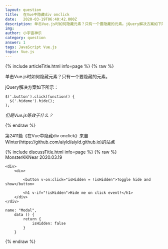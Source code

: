 ```yaml
---
layout: question
title:  在Vue中隐藏div onclick
date:   2020-03-19T06:40:42.000Z
description: 单击Vue.js时如何隐藏元素？只有一个要隐藏的元素。jQuery解决方案如下所示：$('.button').click(function() {...
img: 
author: 小宇宙神乐
category: question
answer: 1
tags: JavaScript Vue.js
topic: Vue.js
---
```

<div class="article-root">
  <div class="article">
    {% include articleTitle.html info=page %}
    {% raw %}
    <div class="article-content"><p><font style="vertical-align: inherit;"><font style="vertical-align: inherit;">单击Vue.js时如何隐藏元素？</font><font style="vertical-align: inherit;">只有一个要隐藏的元素。</font></font></p>

<p><font style="vertical-align: inherit;"><font style="vertical-align: inherit;">jQuery解决方案如下所示：</font></font></p>

<pre><code>$('.button').click(function() {<font></font>
  $('.hideme').hide();<font></font>
);<font></font>
</code></pre>

<p><em><font style="vertical-align: inherit;"><font style="vertical-align: inherit;">但是Vue.js等效于什么？</font></font></em></p></div>
    {% endraw %}
  </div>
  <p class="winter_mark">第2411篇《在Vue中隐藏div onclick》来自Winter(https://github.com/aiyld/aiyld.github.io)的站点</p>
  <div class="discuss-wrapper">
    {% include discussTitle.html info=page %}
    {% raw %}
    <div class="discuss-item">
        <div class="discuss-parent">
          <div class="discuss-meta">
            <span class="discuss-user">MonsterKKNear</span>
            <span class="discuss-time">2020.03.19</span>
          </div>
          <div class="discuss-comment"><pre><code>&lt;div&gt;<font></font>
    &lt;div&gt;<font></font>
<font></font>
        &lt;button v-on:click="isHidden = !isHidden"&gt;Toggle hide and show&lt;/button&gt;<font></font>
<font></font>
        &lt;h1 v-if="!isHidden"&gt;Hide me on click event!&lt;/h1&gt;<font></font>
    &lt;/div&gt;<font></font>
&lt;/div&gt;<font></font>
<font></font>
name: "Modal",<font></font>
    data () {<font></font>
        return {<font></font>
            isHidden: false<font></font>
        }<font></font>
    }<font></font>
</code></pre></div>
        </div></div>
    {% endraw %}
  </div>
<div>
